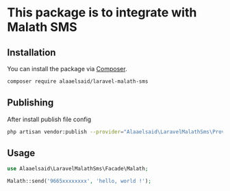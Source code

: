 # This package is to integrate with Malath SMS

## Installation

You can install the package via [Composer](https://getcomposer.org).

```bash
composer require alaaelsaid/laravel-malath-sms
```
## Publishing

After install publish file config

```bash
php artisan vendor:publish --provider="Alaaelsaid\LaravelMalathSms\Providers\MalathServiceProvider"
```

## Usage

```php
use Alaaelsaid\LaravelMalathSms\Facade\Malath;

Malath::send('9665xxxxxxxx', 'hello, world !');
